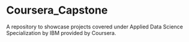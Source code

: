 # Coursera_Capstone
A repository to showcase projects covered under Applied Data Science Specialization by IBM  provided by Coursera.
